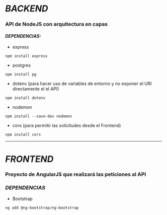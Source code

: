 # ***BACKEND***

### API de NodeJS con arquitectura en capas

#### *DEPENDENCIAS:*
- express
```
npm install express
```
- postgres
```
npm install pg
```
- dotenv (para hacer uso de variables de entorno y no exponer el URI directamente el el API)
```
npm install dotenv
```
- nodemon
```
npm install --save-dev nodemon
```
- cors (para permitir las solicitudes desde el Frontend)
```
npm install cors
```
---
# ***FRONTEND***

### Proyecto de AngularJS que realizará las peticiones al API

### *DEPENDENCIAS*

<!-- - PrimeNG (Versión especifica para la versión de Angular usada para el proyecto)
```
npm install primeng@16.9.0
```
- PrimeICONS
```
npm install primeicons
``` -->

- Bootstrap
```
ng add @ng-bootstrap/ng-bootstrap
```